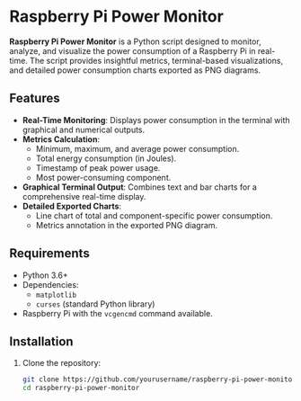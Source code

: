 # Raspberry Pi Power Monitor

**Raspberry Pi Power Monitor** is a Python script designed to monitor, analyze, and visualize the power consumption of a Raspberry Pi in real-time. The script provides insightful metrics, terminal-based visualizations, and detailed power consumption charts exported as PNG diagrams.

## Features

- **Real-Time Monitoring**: Displays power consumption in the terminal with graphical and numerical outputs.
- **Metrics Calculation**:
  - Minimum, maximum, and average power consumption.
  - Total energy consumption (in Joules).
  - Timestamp of peak power usage.
  - Most power-consuming component.
- **Graphical Terminal Output**: Combines text and bar charts for a comprehensive real-time display.
- **Detailed Exported Charts**:
  - Line chart of total and component-specific power consumption.
  - Metrics annotation in the exported PNG diagram.

## Requirements

- Python 3.6+
- Dependencies:
  - `matplotlib`
  - `curses` (standard Python library)
- Raspberry Pi with the `vcgencmd` command available.

## Installation

1. Clone the repository:
   ```bash
   git clone https://github.com/yourusername/raspberry-pi-power-monitor.git
   cd raspberry-pi-power-monitor
